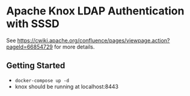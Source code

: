 # Apache Knox LDAP Authentication with SSSD

See https://cwiki.apache.org/confluence/pages/viewpage.action?pageId=66854729
for more details.

## Getting Started
* `docker-compose up -d`
* knox should be running at localhost:8443

